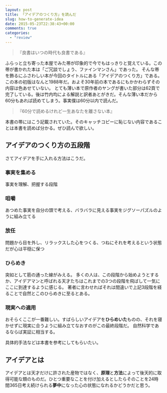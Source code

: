 ```yaml
---
layout: post
title: 「アイデアのつくり方」を読んだ
slug: how-to-generate-idea
date: 2015-05-23T22:38:43+00:00
comments: true
categories:
  - "review"
---
```


> 『良書はいつの時代も良書である』

ふらっと立ち寄った本屋でみた帯が印象的で今でもはっきりと覚えている。この帯が書かれた本は「ご冗談でしょう、ファインマンさん」であった。
そんな帯を飾るにふさわしい本が今回のタイトルにある「アイデアのつくり方」である。この本の初版はなんと1988年だ。およそ30年前の本であるにもかかわらずその内容は色あせていない。
とても薄い本で原作者のヤングが書いた部分は62頁で完了している。後は竹内均による解説と訳者あとがきだ。そんな薄い本だから60分もあれば読めてしまう。事実僕は60分以内で読んだ。

> 『60分で読めるけれど一生あなたを離さない本』

本書の帯にはこう記載されていた。そのキャッチコピーに恥じない内容であることは本書を読めば分かる。ぜひ読んで欲しい。

## アイデアのつくり方の五段階

さてアイデアを手に入れる方法はこうだ。

### 事実を集める
事実を理解、把握する段階

### 咀嚼
あつめた事実を自分の頭で考える、バラバラに見える事実をジグソーパズルのように組み立てる

### 放任
問題から目を外し、リラックスした心をつくる、つねにそれを考えるという状態だが心は平穏に保つ

### ひらめき
突如として筋の通った線がみえる。
多くの人は、この段階から始めようとするか、アイデアマンと呼ばれる天才たちはこれまでの3つの段階を飛ばして一気にここに到達するように感じる。
著者に言わせればそれは間違いで上記3段階を経ることで自然とこのひらめきに至るとある。

### 現実への適用
おそらくここが一番難しい。すばらしいアイデアを**ひらめいた**ものの、それを寝かせずに現実に合うように組み立てなおすのがこの最終段階だ。
自然科学であるならば実証に相当する。

具体的手法などは本書を参考にしてもらいたい。

## アイデアとは
アイデアとは天才だけに許された産物ではなく、**原理**と**方法**によって後天的に取得可能な類のものだ。ひとつ重要なことを付け加えるとしたらそのことを24時間365日考え続けられる**夢中**になった心の状態になれるかどうかだと思う。
